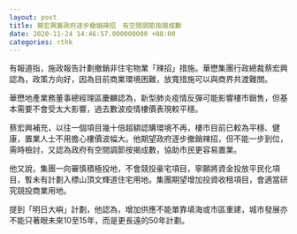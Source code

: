 ```yaml
---
layout: post
title: 蔡宏興冀政府逐步撤銷辣招　有空間調節按揭成數
date: 2020-11-24 14:46:57.000000000 +08:00
categories: rthk
---
```


有報道指，施政報告計劃撤銷非住宅物業「辣招」措施。華懋集團行政總裁蔡宏興認為，政策方向好，因為目前商業環境困難，放寬措施可以與商界共渡難關。

華懋地產業務董事總經理區慶麟認為，新型肺炎疫情反彈可能影響樓市銷售，但基本需要不會受太大影響，過去數波疫情樓價表現較平穩。

蔡宏興補充，以往一個項目幾十倍超額認購環境不再，樓市目前已較為平穩、健康，置業人士不用擔心樓價波幅大。他期望政府逐步撤銷辣招，但不能一步到位，需時檢討，又認為政府有空間調節按揭成數，協助市民更容易置業。

他又說，集團一向審慎積極投地，不會競投豪宅項目，寧願將資金投放平民化項目，暫未有計劃入標山頂文輝道住宅用地。集團期望增加投資收租項目，會適當研究競投商業用地。

提到「明日大嶼」計劃，他認為，增加供應不能單靠填海或市區重建，城市發展亦不能只著眼未來10至15年，而是更長遠的50年計劃。
